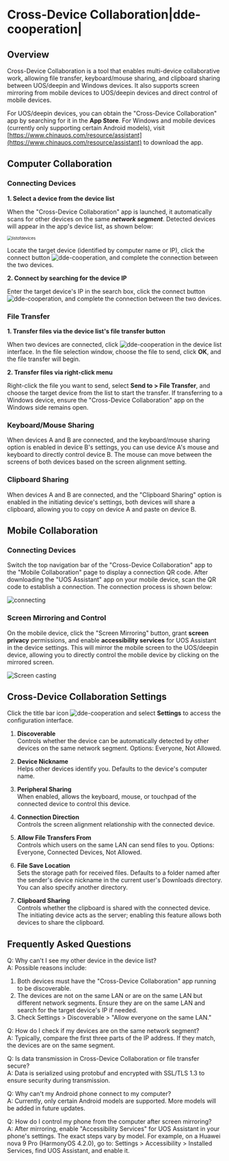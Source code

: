 # Cross-Device Collaboration|dde-cooperation|

## Overview

Cross-Device Collaboration is a tool that enables multi-device collaborative work, allowing file transfer, keyboard/mouse sharing, and clipboard sharing between UOS/deepin and Windows devices. It also supports screen mirroring from mobile devices to UOS/deepin devices and direct control of mobile devices.

For UOS/deepin devices, you can obtain the "Cross-Device Collaboration" app by searching for it in the **App Store**. For Windows and mobile devices (currently only supporting certain Android models), visit [https://www.chinauos.com/resource/assistant](https://www.chinauos.com/resource/assistant) to download the app.

## Computer Collaboration

### Connecting Devices

**1. Select a device from the device list**

When the "Cross-Device Collaboration" app is launched, it automatically scans for other devices on the same ***network segment***. Detected devices will appear in the app's device list, as shown below:

<img src="./fig/listofdevices.png" alt="listofdevices" style="zoom:67%;" />

Locate the target device (identified by computer name or IP), click the connect button ![dde-cooperation](../common/connect.svg), and complete the connection between the two devices.

**2. Connect by searching for the device IP**

Enter the target device's IP in the search box, click the connect button ![dde-cooperation](../common/connect.svg), and complete the connection between the two devices.

### File Transfer

**1. Transfer files via the device list's file transfer button**

When two devices are connected, click ![dde-cooperation](../common/send.svg) in the device list interface. In the file selection window, choose the file to send, click **OK**, and the file transfer will begin.

**2. Transfer files via right-click menu**

Right-click the file you want to send, select **Send to > File Transfer**, and choose the target device from the list to start the transfer. If transferring to a Windows device, ensure the "Cross-Device Collaboration" app on the Windows side remains open.

### Keyboard/Mouse Sharing

When devices A and B are connected, and the keyboard/mouse sharing option is enabled in device B's settings, you can use device A's mouse and keyboard to directly control device B. The mouse can move between the screens of both devices based on the screen alignment setting.

### Clipboard Sharing

When devices A and B are connected, and the "Clipboard Sharing" option is enabled in the initiating device's settings, both devices will share a clipboard, allowing you to copy on device A and paste on device B.

## Mobile Collaboration

### Connecting Devices

Switch the top navigation bar of the "Cross-Device Collaboration" app to the "Mobile Collaboration" page to display a connection QR code. After downloading the "UOS Assistant" app on your mobile device, scan the QR code to establish a connection. The connection process is shown below:

<img src="./fig/connecting.png" alt="connecting" />

### Screen Mirroring and Control

On the mobile device, click the "Screen Mirroring" button, grant **screen privacy** permissions, and enable **accessibility services** for UOS Assistant in the device settings. This will mirror the mobile screen to the UOS/deepin device, allowing you to directly control the mobile device by clicking on the mirrored screen.

<img src="./fig/Screen casting.png" alt="Screen casting" />

## Cross-Device Collaboration Settings

Click the title bar icon ![dde-cooperation](../common/icon_menu.svg) and select **Settings** to access the configuration interface.

1. **Discoverable**  
   Controls whether the device can be automatically detected by other devices on the same network segment. Options: Everyone, Not Allowed.

2. **Device Nickname**  
   Helps other devices identify you. Defaults to the device's computer name.

3. **Peripheral Sharing**  
   When enabled, allows the keyboard, mouse, or touchpad of the connected device to control this device.

4. **Connection Direction**  
   Controls the screen alignment relationship with the connected device.

5. **Allow File Transfers From**  
   Controls which users on the same LAN can send files to you. Options: Everyone, Connected Devices, Not Allowed.

6. **File Save Location**  
   Sets the storage path for received files. Defaults to a folder named after the sender's device nickname in the current user's Downloads directory. You can also specify another directory.

7. **Clipboard Sharing**  
   Controls whether the clipboard is shared with the connected device. The initiating device acts as the server; enabling this feature allows both devices to share the clipboard.

## Frequently Asked Questions

Q: Why can't I see my other device in the device list?  
A: Possible reasons include:  
1. Both devices must have the "Cross-Device Collaboration" app running to be discoverable.  
2. The devices are not on the same LAN or are on the same LAN but different network segments. Ensure they are on the same LAN and search for the target device's IP if needed.  
3. Check Settings > Discoverable > "Allow everyone on the same LAN."



Q: How do I check if my devices are on the same network segment?  
A: Typically, compare the first three parts of the IP address. If they match, the devices are on the same segment.



Q: Is data transmission in Cross-Device Collaboration or file transfer secure?  
A: Data is serialized using protobuf and encrypted with SSL/TLS 1.3 to ensure security during transmission.



Q: Why can't my Android phone connect to my computer?  
A: Currently, only certain Android models are supported. More models will be added in future updates.



Q: How do I control my phone from the computer after screen mirroring?  
A: After mirroring, enable "Accessibility Services" for UOS Assistant in your phone's settings. The exact steps vary by model. For example, on a Huawei nova 9 Pro (HarmonyOS 4.2.0), go to: Settings > Accessibility > Installed Services, find UOS Assistant, and enable it.